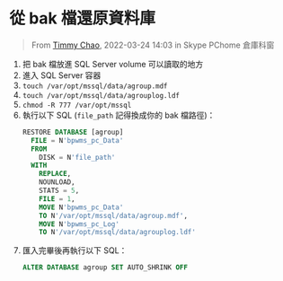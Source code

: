 # 從 bak 檔還原資料庫

> From [Timmy Chao](https://github.com/Timmy0618), 2022-03-24 14:03 in Skype PChome 倉庫科窗

1. 把 bak 檔放進 SQL Server volume 可以讀取的地方
2. 進入 SQL Server 容器
3. `touch /var/opt/mssql/data/agroup.mdf`
4. `touch /var/opt/mssql/data/agrouplog.ldf`
5. `chmod -R 777 /var/opt/mssql`
6. 執行以下 SQL (`file_path` 記得換成你的 bak 檔路徑)：
   ```sql
   RESTORE DATABASE [agroup]
     FILE = N'bpwms_pc_Data'
     FROM
       DISK = N'file_path'
     WITH
       REPLACE,
       NOUNLOAD,
       STATS = 5,
       FILE = 1,
       MOVE N'bpwms_pc_Data'
       TO N'/var/opt/mssql/data/agroup.mdf',
       MOVE N'bpwms_pc_Log'
       TO N'/var/opt/mssql/data/agrouplog.ldf'
   ```
7. 匯入完畢後再執行以下 SQL：
   ```sql
   ALTER DATABASE agroup SET AUTO_SHRINK OFF
   ```

